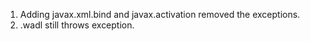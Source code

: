 1. Adding javax.xml.bind and javax.activation removed the exceptions.
2. .wadl still throws exception.